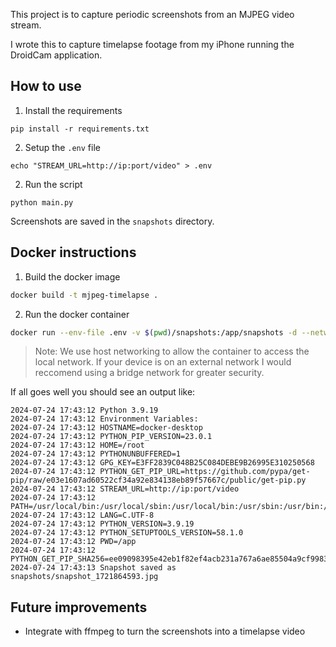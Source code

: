 This project is to capture periodic screenshots from an MJPEG video stream.

I wrote this to capture timelapse footage from my iPhone running the DroidCam application.

## How to use

1. Install the requirements
```
pip install -r requirements.txt
```

2. Setup the `.env` file
```
echo "STREAM_URL=http://ip:port/video" > .env
```

2. Run the script
```
python main.py
```

Screenshots are saved in the `snapshots` directory.

## Docker instructions

1. Build the docker image
```bash
docker build -t mjpeg-timelapse .
```

2. Run the docker container
```bash
docker run --env-file .env -v $(pwd)/snapshots:/app/snapshots -d --network host mjpeg-timelapse
```
> Note: We use host networking to allow the container to access the local network.  If your device is on an external network I would reccomend using a bridge network for greater security.

If all goes well you should see an output like:
```log
2024-07-24 17:43:12 Python 3.9.19
2024-07-24 17:43:12 Environment Variables:
2024-07-24 17:43:12 HOSTNAME=docker-desktop
2024-07-24 17:43:12 PYTHON_PIP_VERSION=23.0.1
2024-07-24 17:43:12 HOME=/root
2024-07-24 17:43:12 PYTHONUNBUFFERED=1
2024-07-24 17:43:12 GPG_KEY=E3FF2839C048B25C084DEBE9B26995E310250568
2024-07-24 17:43:12 PYTHON_GET_PIP_URL=https://github.com/pypa/get-pip/raw/e03e1607ad60522cf34a92e834138eb89f57667c/public/get-pip.py
2024-07-24 17:43:12 STREAM_URL=http://ip:port/video
2024-07-24 17:43:12 PATH=/usr/local/bin:/usr/local/sbin:/usr/local/bin:/usr/sbin:/usr/bin:/sbin:/bin
2024-07-24 17:43:12 LANG=C.UTF-8
2024-07-24 17:43:12 PYTHON_VERSION=3.9.19
2024-07-24 17:43:12 PYTHON_SETUPTOOLS_VERSION=58.1.0
2024-07-24 17:43:12 PWD=/app
2024-07-24 17:43:12 PYTHON_GET_PIP_SHA256=ee09098395e42eb1f82ef4acb231a767a6ae85504a9cf9983223df0a7cbd35d7
2024-07-24 17:43:13 Snapshot saved as snapshots/snapshot_1721864593.jpg
```

## Future improvements
- Integrate with ffmpeg to turn the screenshots into a timelapse video
